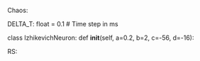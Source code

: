 Chaos:

DELTA_T: float = 0.1  # Time step in ms

class IzhikevichNeuron:
    def __init__(self, a=0.2, b=2, c=-56, d=-16):


RS:

